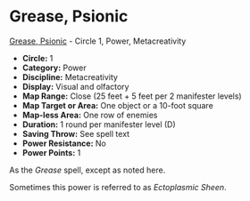 # Grease, Psionic

[Grease, Psionic](/Psionics/G/GreasePsionic.md) - Circle 1, Power, Metacreativity

- **Circle:** 1
- **Category:** Power
- **Discipline:** Metacreativity
- **Display:** Visual and olfactory
- **Map Range:** Close (25 feet + 5 feet per 2 manifester levels) 
- **Map Target or Area:** One object or a 10-foot square
- **Map-less Area:** One row of enemies
- **Duration:** 1 round per manifester level (D)
- **Saving Throw:** See spell text
- **Power Resistance:** No
- **Power Points:** 1

As the *Grease* spell, except as noted here.

Sometimes this power is referred to as *Ectoplasmic Sheen*.

